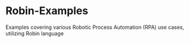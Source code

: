 # Robin-Examples
Examples covering various Robotic Process Automation (RPA) use cases, utilizing Robin language
